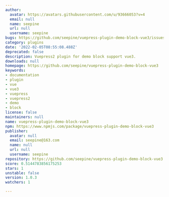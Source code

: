 ```yaml
---
author:
  avatar: https://avatars.githubusercontent.com/u/93666053?v=4
  email: null
  name: seepine
  url: null
  username: seepine
bugs: https://github.com/seepine/vuepress-plugin-demo-block-vue3/issues
category: plugins
date: '2022-02-05T08:55:08.488Z'
deprecated: false
description: Vuepress2 plugin for demo block support vue3.
downloads: null
homepage: https://github.com/seepine/vuepress-plugin-demo-block-vue3
keywords:
- documentation
- plugin
- vue
- vue3
- vuepress
- vuepress2
- demo
- block
license: false
maintainers: null
name: vuepress-plugin-demo-block-vue3
npm: https://www.npmjs.com/package/vuepress-plugin-demo-block-vue3
publisher:
  avatar: null
  email: seepine@163.com
  name: null
  url: null
  username: seepine
repository: https://github.com/seepine/vuepress-plugin-demo-block-vue3
score: 0.5144783856175253
stars: 1
unstable: false
version: 1.0.3
watchers: 1

---
```


